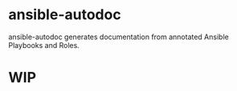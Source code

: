 # ansible-autodoc
ansible-autodoc generates documentation from annotated Ansible Playbooks and Roles.

# WIP
